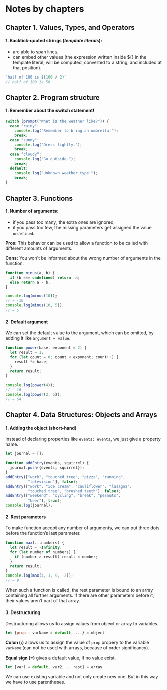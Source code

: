 # Notes by chapters

## Chapter 1. Values, Types, and Operators

#### 1. Backtick-quoted strings (*template literals*):

- are able to span lines,
- can embed other values (the expression written inside ${} in the template literal, will be computed, converted to a string, and included at that position).

```javascript
`half of 100 is ${100 / 2}`
// half of 100 is 50
```


## Chapter 2. Program structure

#### 1. Remember about the switch statement!

```javascript
switch (prompt("What is the weather like?")) {
  case "rainy":
    console.log("Remember to bring an umbrella.");
    break;
  case "sunny":
    console.log("Dress lightly.");
    break;
  case "cloudy":
    console.log("Go outside.");
    break;
  default:
    console.log("Unknown weather type!");
    break;
}
```


## Chapter 3. Functions

#### 1. Number of arguments:

- if you pass too many, the extra ones are ignored,
- if you pass too few, the missing parameters get assigned the value `undefined`.

**Pros:** 
This behavior can be used to allow a function to be called with different amounts of arguments.

**Cons:**
You won't be informed about the wrong number of arguments in the function.

```javascript
function minus(a, b) {
  if (b === undefined) return -a;
  else return a - b;
}

console.log(minus(10));
// → -10
console.log(minus(10, 5));
// → 5
```

#### 2. Default argument

We can set the default value to the argument, which can be omitted, by adding it like `argument = value`. 


```javascript
function power(base, exponent = 2) {
  let result = 1;
  for (let count = 0; count < exponent; count++) {
    result *= base;
  }
  return result;
}

console.log(power(4));
// → 16
console.log(power(2, 6));
// → 64
```

## Chapter 4. Data Structures: Objects and Arrays

#### 1. Adding the object (short-hand)

Instead of declaring properties like `events: events`, we just give a property name. 

```javascript
let journal = [];

function addEntry(events, squirrel) {
  journal.push({events, squirrel});
}
addEntry(["work", "touched tree", "pizza", "running",
          "television"], false);
addEntry(["work", "ice cream", "cauliflower", "lasagna",
          "touched tree", "brushed teeth"], false);
addEntry(["weekend", "cycling", "break", "peanuts",
          "beer"], true);
console.log(journal);
```

#### 2. Rest parameters

To make function accept any number of arguments, we can put three dots before the function’s last parameter.

```javascript
function max(...numbers) {
  let result = -Infinity;
  for (let number of numbers) {
    if (number > result) result = number;
  }
  return result;
}
console.log(max(4, 1, 9, -2));
// → 9
```

When such a function is called, the rest parameter is bound to an array containing all further arguments. If there are other parameters before it, their values aren’t part of that array. 

#### 3. Destructuring

Destructuring allows us to assign values from object or array to variables.

```javascript
let {prop : varName = default, ...} = object
```

**Colon (:)** allows us to assign the value of `prop` propery to the variable `varName` (can not be used with arrays, because of order significancy).

**Equal sign (=)** gives a default value, if no value exist.


```javascript
let [var1 = default, var2, ...rest] = array
```

We can use existing variable and not only create new one. But in this way we have to use parentheses. 